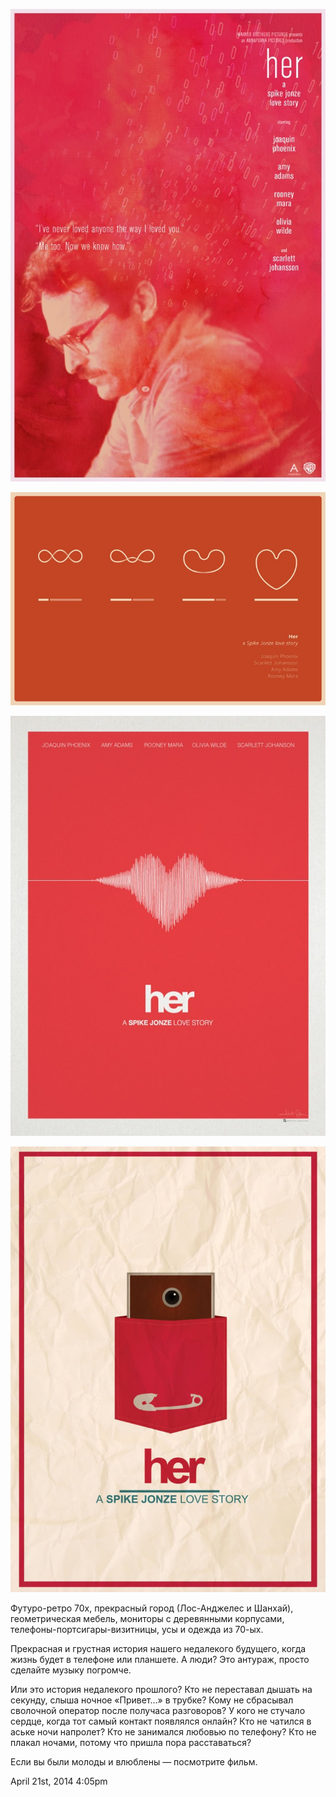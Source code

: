 ![](./_resources/83439444715_0.jpg)

![](./_resources/83439444715_1.jpg)

![](./_resources/83439444715_2.jpg)

![](./_resources/83439444715_3.jpg)

Футуро-ретро 70х, прекрасный город (Лос-Анджелес и Шанхай),
геометрическая мебель, мониторы с деревянными корпусами,
телефоны-портсигары-визитницы, усы и одежда из 70-ых.

Прекрасная и грустная история нашего недалекого будущего, когда жизнь
будет в телефоне или планшете. А люди? Это антураж, просто сделайте
музыку погромче.

Или это история недалекого прошлого? Кто не переставал дышать на
секунду, слыша ночное «Привет…» в трубке? Кому не сбрасывал сволочной
оператор после получаса разговоров? У кого не стучало сердце, когда тот
самый контакт появлялся онлайн? Кто не чатился в аське ночи напролет?
Кто не занимался любовью по телефону? Кто не плакал ночами, потому что
пришла пора расставаться?

Если вы были молоды и влюблены — посмотрите фильм.

<span id="timestamp"> April 21st, 2014 4:05pm </span>
